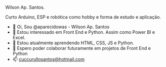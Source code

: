 Wilson Ap. Santos.


Curto Arduino, ESP e robótica como hobby e forma de estudo e aplicação.

- 👋 Oi, Sou @aparecidowas - Wilson Ap. Santos
- 👀 Estou interessado em Front End e Python. Assim como Power BI e Excel. 
- 🌱 Estou atualmente aprendendo HTML, CSS, JS e Python.
- 💞️ Espero poder colaborar futuramente em projetos de Front End e Python
- 📫 cuccurullosantos@hotmail.com

<!---
aparecidowas/aparecidowas is a ✨ special ✨ repository because its `README.md` (this file) appears on your GitHub profile.
You can click the Preview link to take a look at your changes.
--->
